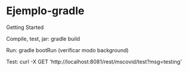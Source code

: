 # Ejemplo-gradle

Getting Started

Compile, test, jar: 
gradle build

Run: 
gradle bootRun (verificar modo background)

Test: 
curl -X GET 'http://localhost:8081/rest/mscovid/test?msg=testing'


